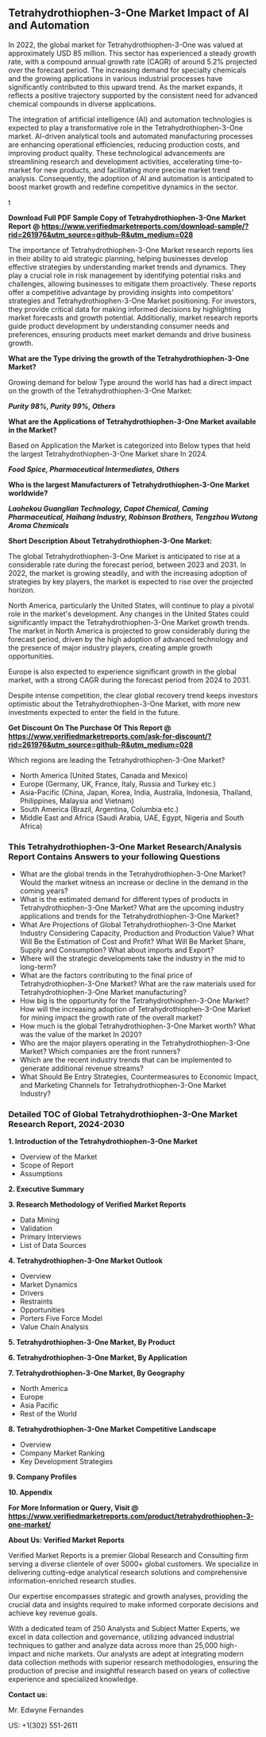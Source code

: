 <h2>Tetrahydrothiophen-3-One Market Impact of AI and Automation</h2><p>In 2022, the global market for Tetrahydrothiophen-3-One was valued at approximately USD 85 million. This sector has experienced a steady growth rate, with a compound annual growth rate (CAGR) of around 5.2% projected over the forecast period. The increasing demand for specialty chemicals and the growing applications in various industrial processes have significantly contributed to this upward trend. As the market expands, it reflects a positive trajectory supported by the consistent need for advanced chemical compounds in diverse applications.</p><p>The integration of artificial intelligence (AI) and automation technologies is expected to play a transformative role in the Tetrahydrothiophen-3-One market. AI-driven analytical tools and automated manufacturing processes are enhancing operational efficiencies, reducing production costs, and improving product quality. These technological advancements are streamlining research and development activities, accelerating time-to-market for new products, and facilitating more precise market trend analysis. Consequently, the adoption of AI and automation is anticipated to boost market growth and redefine competitive dynamics in the sector.</p>t</p><p id="" class=""><strong>Download Full PDF Sample Copy of Tetrahydrothiophen-3-One Market Report @ <a href="https://www.verifiedmarketreports.com/download-sample/?rid=261976&utm_source=github-R&utm_medium=028" target="_blank">https://www.verifiedmarketreports.com/download-sample/?rid=261976&utm_source=github-R&utm_medium=028</a></strong></p><p>The importance of&nbsp;Tetrahydrothiophen-3-One Market research reports lies in their ability to aid strategic planning, helping businesses develop effective strategies by understanding market trends and dynamics. They play a crucial role in risk management by identifying potential risks and challenges, allowing businesses to mitigate them proactively. These reports offer a competitive advantage by providing insights into competitors' strategies and Tetrahydrothiophen-3-One Market positioning. For investors, they provide critical data for making informed decisions by highlighting market forecasts and growth potential. Additionally, market research reports guide product development by understanding consumer needs and preferences, ensuring products meet market demands and drive business growth.</p><p><strong>What are the&nbsp;Type driving the growth of the Tetrahydrothiophen-3-One Market?</strong></p><p id="" class="">Growing demand for below Type around the world has had a direct impact on the growth of the Tetrahydrothiophen-3-One Market:</p><em><strong>Purity 98%, Purity 99%, Others</strong></em></p><strong>What are the&nbsp;Applications&nbsp;of Tetrahydrothiophen-3-One Market available in the Market?</strong></p><p id="" class="">Based on Application the Market is categorized into Below types that held the largest Tetrahydrothiophen-3-One Market share In 2024.</p><em><strong>Food Spice, Pharmaceutical Intermediates, Others</strong></em></p><strong>Who is the largest Manufacturers of Tetrahydrothiophen-3-One Market worldwide?</strong></p><p><em><strong>Laohekou Guanglian Technology, Capot Chemical, Caming Pharmaceutical, Haihang Industry, Robinson Brothers, Tengzhou Wutong Aroma Chemicals</strong></em></p><p id="" class=""><strong>Short Description About Tetrahydrothiophen-3-One Market:</strong></p><p>The global Tetrahydrothiophen-3-One Market is anticipated to rise at a considerable rate during the forecast period, between 2023 and 2031. In 2022, the market is growing steadily, and with the increasing adoption of strategies by key players, the market is expected to rise over the projected horizon.</p><p>North America, particularly the United States, will continue to play a pivotal role in the market's development. Any changes in the United States could significantly impact the Tetrahydrothiophen-3-One Market growth trends. The market in North America is projected to grow considerably during the forecast period, driven by the high adoption of advanced technology and the presence of major industry players, creating ample growth opportunities.</p><p>Europe is also expected to experience significant growth in the global market, with a strong CAGR during the forecast period from 2024 to 2031.</p><p>Despite intense competition, the clear global recovery trend keeps investors optimistic about the Tetrahydrothiophen-3-One Market, with more new investments expected to enter the field in the future.</p><p id="" class=""><strong>Get Discount On The Purchase Of This Report @ <a href="https://www.verifiedmarketreports.com/ask-for-discount/?rid=261976&utm_source=github-R&utm_medium=028" target="_blank">https://www.verifiedmarketreports.com/ask-for-discount/?rid=261976&utm_source=github-R&utm_medium=028</a></strong></p>Which regions are leading the Tetrahydrothiophen-3-One Market?</p><ul><li>North America (United States, Canada and Mexico)</li><li>Europe (Germany, UK, France, Italy, Russia and Turkey etc.)</li><li>Asia-Pacific (China, Japan, Korea, India, Australia, Indonesia, Thailand, Philippines, Malaysia and Vietnam)</li><li>South America (Brazil, Argentina, Columbia etc.)</li><li>Middle East and Africa (Saudi Arabia, UAE, Egypt, Nigeria and South Africa)</li></ul><h3 id="" class="">This Tetrahydrothiophen-3-One Market Research/Analysis Report Contains Answers to your following Questions</h3><ul><li>What are the global trends in the Tetrahydrothiophen-3-One Market? Would the market witness an increase or decline in the demand in the coming years?</li><li>What is the estimated demand for different types of products in Tetrahydrothiophen-3-One Market? What are the upcoming industry applications and trends for the Tetrahydrothiophen-3-One Market?</li><li>What Are Projections of Global Tetrahydrothiophen-3-One Market Industry Considering Capacity, Production and Production Value? What Will Be the Estimation of Cost and Profit? What Will Be Market Share, Supply and Consumption? What about imports and Export?</li><li>Where will the strategic developments take the industry in the mid to long-term?</li><li>What are the factors contributing to the final price of Tetrahydrothiophen-3-One Market? What are the raw materials used for Tetrahydrothiophen-3-One Market manufacturing?</li><li>How big is the opportunity for the Tetrahydrothiophen-3-One Market? How will the increasing adoption of Tetrahydrothiophen-3-One Market for mining impact the growth rate of the overall market?</li><li>How much is the global Tetrahydrothiophen-3-One Market worth? What was the value of the market In 2020?</li><li>Who are the major players operating in the Tetrahydrothiophen-3-One Market? Which companies are the front runners?</li><li>Which are the recent industry trends that can be implemented to generate additional revenue streams?</li><li>What Should Be Entry Strategies, Countermeasures to Economic Impact, and Marketing Channels for Tetrahydrothiophen-3-One Market Industry?</li></ul><h3 id="" class="">Detailed TOC of Global Tetrahydrothiophen-3-One Market Research Report, 2024-2030</h3><p id="" class=""><strong>1. Introduction of the Tetrahydrothiophen-3-One Market</strong></p><ul><li>Overview of the Market</li><li>Scope of Report</li><li>Assumptions</li></ul><p id="" class=""><strong>2. Executive Summary</strong></p><p id="" class=""><strong>3. Research Methodology of Verified Market Reports</strong></p><ul><li>Data Mining</li><li>Validation</li><li>Primary Interviews</li><li>List of Data Sources</li></ul><p id="" class=""><strong>4. Tetrahydrothiophen-3-One Market Outlook</strong></p><ul><li>Overview</li><li>Market Dynamics</li><li>Drivers</li><li>Restraints</li><li>Opportunities</li><li>Porters Five Force Model</li><li>Value Chain Analysis</li></ul><p id="" class=""><strong>5. Tetrahydrothiophen-3-One Market, By Product</strong></p><p id="" class=""><strong>6. Tetrahydrothiophen-3-One Market, By Application</strong></p><p id="" class=""><strong>7. Tetrahydrothiophen-3-One Market, By Geography</strong></p><ul><li>North America</li><li>Europe</li><li>Asia Pacific</li><li>Rest of the World</li></ul><p id="" class=""><strong>8. Tetrahydrothiophen-3-One Market Competitive Landscape</strong></p><ul><li>Overview</li><li>Company Market Ranking</li><li>Key Development Strategies</li></ul><p id="" class=""><strong>9. Company Profiles</strong></p><p id="" class=""><strong>10. Appendix</strong></p><p id="" class=""><strong>For More Information or Query, Visit @ <a href="https://www.verifiedmarketreports.com/product/tetrahydrothiophen-3-one-market/" target="_blank">https://www.verifiedmarketreports.com/product/tetrahydrothiophen-3-one-market/</a></strong></p><p id="" class=""><strong>About Us: Verified Market Reports</strong></p><p id="" class="">Verified Market Reports is a premier Global Research and Consulting firm serving a diverse clientele of over 5000+ global customers. We specialize in delivering cutting-edge analytical research solutions and comprehensive information-enriched research studies.</p><p id="" class="">Our expertise encompasses strategic and growth analyses, providing the crucial data and insights required to make informed corporate decisions and achieve key revenue goals.</p><p id="" class="">With a dedicated team of 250 Analysts and Subject Matter Experts, we excel in data collection and governance, utilizing advanced industrial techniques to gather and analyze data across more than 25,000 high-impact and niche markets. Our analysts are adept at integrating modern data collection methods with superior research methodologies, ensuring the production of precise and insightful research based on years of collective experience and specialized knowledge.</p><p id="" class=""><strong>Contact us:</strong></p><p id="" class="">Mr. Edwyne Fernandes</p><p id="" class="">US: +1(302) 551-2611</p>